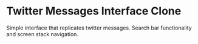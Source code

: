 # Twitter Messages Interface Clone

Simple interface that replicates twitter messages.
Search bar functionality and screen stack navigation.
